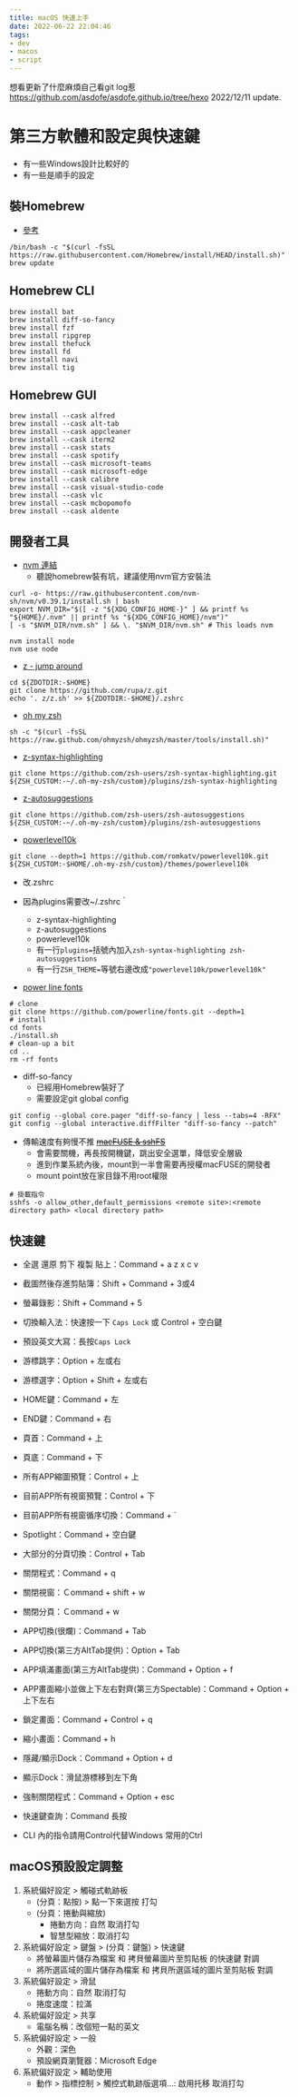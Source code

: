 ```yaml
---
title: macOS 快速上手
date: 2022-06-22 22:04:46
tags:
- dev
- macos
- script
---
```


想看更新了什麼麻煩自己看git log惹
https://github.com/asdofe/asdofe.github.io/tree/hexo
2022/12/11 update.


# 第三方軟體和設定與快速鍵
* 有一些Windows設計比較好的
* 有一些是順手的設定

## 裝Homebrew
* [參考](https://brew.sh/index_zh-tw)
```shell
/bin/bash -c "$(curl -fsSL https://raw.githubusercontent.com/Homebrew/install/HEAD/install.sh)"
brew update

```

## Homebrew CLI
```shell
brew install bat
brew install diff-so-fancy
brew install fzf
brew install ripgrep
brew install thefuck
brew install fd
brew install navi
brew install tig
```

## Homebrew GUI
```shell
brew install --cask alfred
brew install --cask alt-tab
brew install --cask appcleaner
brew install --cask iterm2
brew install --cask stats
brew install --cask spotify
brew install --cask microsoft-teams
brew install --cask microsoft-edge
brew install --cask calibre
brew install --cask visual-studio-code
brew install --cask vlc
brew install --cask mcbopomofo
brew install --cask aldente
```

## 開發者工具
* [nvm 連結](https://github.com/nvm-sh/nvm)
    * 聽說homebrew裝有坑，建議使用nvm官方安裝法
```shell
curl -o- https://raw.githubusercontent.com/nvm-sh/nvm/v0.39.1/install.sh | bash
export NVM_DIR="$([ -z "${XDG_CONFIG_HOME-}" ] && printf %s "${HOME}/.nvm" || printf %s "${XDG_CONFIG_HOME}/nvm")"
[ -s "$NVM_DIR/nvm.sh" ] && \. "$NVM_DIR/nvm.sh" # This loads nvm

nvm install node
nvm use node
```

* [z - jump around](https://github.com/rupa/z)
```shell
cd ${ZDOTDIR:-$HOME}
git clone https://github.com/rupa/z.git
echo '. z/z.sh' >> ${ZDOTDIR:-$HOME}/.zshrc
```

* [oh my zsh](https://ohmyz.sh/#install)
```shell
sh -c "$(curl -fsSL https://raw.github.com/ohmyzsh/ohmyzsh/master/tools/install.sh)"
```

* [z-syntax-highlighting](https://github.com/zsh-users/zsh-syntax-highlighting/blob/master/INSTALL.md)

```shell
git clone https://github.com/zsh-users/zsh-syntax-highlighting.git ${ZSH_CUSTOM:-~/.oh-my-zsh/custom}/plugins/zsh-syntax-highlighting
```

* [z-autosuggestions](https://github.com/zsh-users/zsh-autosuggestions/blob/master/INSTALL.md#oh-my-zsh)
```shell
git clone https://github.com/zsh-users/zsh-autosuggestions ${ZSH_CUSTOM:-~/.oh-my-zsh/custom}/plugins/zsh-autosuggestions
```
* [powerlevel10k](https://github.com/romkatv/powerlevel10k#oh-my-zsh)
```shell
git clone --depth=1 https://github.com/romkatv/powerlevel10k.git ${ZSH_CUSTOM:-$HOME/.oh-my-zsh/custom}/themes/powerlevel10k
```
* 改.zshrc
* 因為plugins需要改~/.zshrc｀
    * z-syntax-highlighting
    * z-autosuggestions
    * powerlevel10k
    * 有一行`plugins=`括號內加入`zsh-syntax-highlighting zsh-autosuggestions`
    * 有一行`ZSH_THEME=`等號右邊改成`"powerlevel10k/powerlevel10k"`

* [power line fonts](https://github.com/powerline/fonts#quick-installation)
```shell
# clone
git clone https://github.com/powerline/fonts.git --depth=1
# install
cd fonts
./install.sh
# clean-up a bit
cd ..
rm -rf fonts
```

* diff-so-fancy
    * 已經用Homebrew裝好了
    * 需要設定git global config

```shell
git config --global core.pager "diff-so-fancy | less --tabs=4 -RFX"
git config --global interactive.diffFilter "diff-so-fancy --patch"
```

* 傳輸速度有夠慢不推 <del>[macFUSE & sshFS](https://github.com/telepresenceio/telepresence/issues/1654#issuecomment-873538291)</del>
    * 會需要關機，再長按開機鍵，跳出安全選單，降低安全層級
    * 進到作業系統內後，mount到一半會需要再授權macFUSE的開發者
    * mount point放在家目錄不用root權限

```shell
# 掛載指令
sshfs -o allow_other,default_permissions <remote site>:<remote directory path> <local directory path>
```

## 快速鍵
* 全選 還原 剪下 複製 貼上：Command + a z x c v 
* 截圖然後存進剪貼簿：Shift + Command + 3或4
* 螢幕錄影：Shift + Command + 5
* 切換輸入法：快速按一下 `Caps Lock` 或 Control + 空白鍵
* 預設英文大寫：長按`Caps Lock`
* 游標跳字：Option + 左或右
* 游標選字：Option + Shift + 左或右
* HOME鍵：Command + 左
* END鍵：Command + 右
* 頁首：Command + 上
* 頁底：Command + 下
* 所有APP縮圖預覽：Control + 上
* 目前APP所有視窗預覽：Control + 下
* 目前APP所有視窗循序切換：Command + `
* Spotlight：Command + 空白鍵
* 大部分的分頁切換：Control + Tab
* 關閉程式：Command + q
* 關閉視窗：Ｃommand + shift + w
* 關閉分頁：Ｃommand + w
* APP切換(很爛)：Command + Tab
* APP切換(第三方AltTab提供)：Option + Tab
* APP填滿畫面(第三方AltTab提供)：Command + Option + f
* APP畫面縮小並做上下左右對齊(第三方Spectable)：Command + Option + 上下左右
* 鎖定畫面：Command + Control + q
* 縮小畫面：Command + h
* 隱藏/顯示Dock：Command + Option + d
* 顯示Dock：滑鼠游標移到左下角
* 強制關閉程式：Command + Option + esc
* 快速鍵查詢：Command 長按

* CLI 內的指令請用Control代替Windows 常用的Ctrl

## macOS預設設定調整
1. 系統偏好設定 > 觸碰式軌跡板
    * (分頁：點按) > 點一下來選按 打勾
    * (分頁：捲動與縮放)
        * 捲動方向：自然 取消打勾
        * 智慧型縮放：取消打勾
2. 系統偏好設定 > 鍵盤 > (分頁：鍵盤) > 快速鍵
    * 將螢幕圖片儲存為檔案 和 拷貝螢幕圖片至剪貼板 的快速鍵 對調
    * 將所選區域的圖片儲存為檔案 和 拷貝所選區域的圖片至剪貼板 對調
3. 系統偏好設定 > 滑鼠
    * 捲動方向：自然 取消打勾
    * 捲度速度：拉滿
4. 系統偏好設定 > 共享
    * 電腦名稱：改個短一點的英文
5. 系統偏好設定 > 一般
    * 外觀：深色
    * 預設網頁瀏覽器：Microsoft Edge
6. 系統偏好設定 > 輔助使用
    * 動作 > 指標控制 > 觸控式軌跡版選項...: 啟用托移 取消打勾
